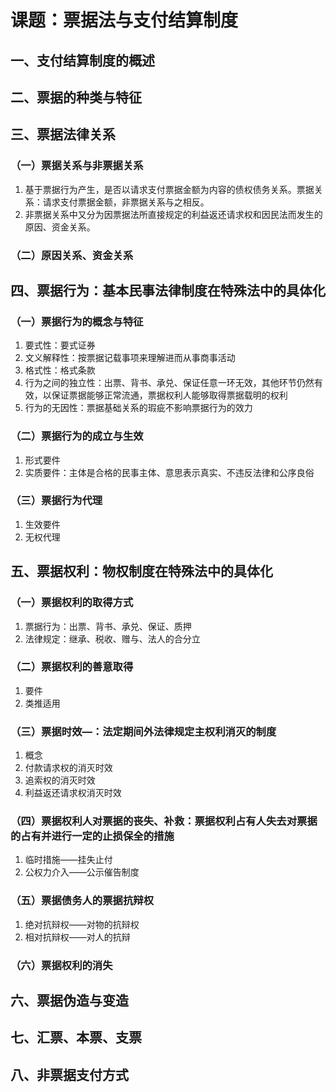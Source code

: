 # 课题：票据法与支付结算制度

## 一、支付结算制度的概述

## 二、票据的种类与特征

## 三、票据法律关系

### （一）票据关系与非票据关系
1. 基于票据行为产生，是否以请求支付票据金额为内容的债权债务关系。票据关系：请求支付票据金额，非票据关系与之相反。
2. 非票据关系中又分为因票据法所直接规定的利益返还请求权和因民法而发生的原因、资金关系。
### （二）原因关系、资金关系

## 四、票据行为：基本民事法律制度在特殊法中的具体化

### （一）票据行为的概念与特征

1. 要式性：要式证券
2. 文义解释性：按票据记载事项来理解进而从事商事活动
3. 格式性：格式条款
4. 行为之间的独立性：出票、背书、承兑、保证任意一环无效，其他环节仍然有效，以保证票据能够正常流通，票据权利人能够取得票据载明的权利
5. 行为的无因性：票据基础关系的瑕疵不影响票据行为的效力

### （二）票据行为的成立与生效

1. 形式要件
2. 实质要件：主体是合格的民事主体、意思表示真实、不违反法律和公序良俗

### （三）票据行为代理

1. 生效要件
2. 无权代理

## 五、票据权利：物权制度在特殊法中的具体化

### （一）票据权利的取得方式

1. 票据行为：出票、背书、承兑、保证、质押
2. 法律规定：继承、税收、赠与、法人的合分立

### （二）票据权利的善意取得

1. 要件
2. 类推适用

### （三）票据时效—：法定期间外法律规定主权利消灭的制度

1. 概念
2. 付款请求权的消灭时效
3. 追索权的消灭时效
4. 利益返还请求权消灭时效

### （四）票据权利人对票据的丧失、补救：票据权利占有人失去对票据的占有并进行一定的止损保全的措施

1. 临时措施——挂失止付
2. 公权力介入——公示催告制度

### （五）票据债务人的票据抗辩权

1. 绝对抗辩权——对物的抗辩权
2. 相对抗辩权——对人的抗辩

### （六）票据权利的消失

## 六、票据伪造与变造

## 七、汇票、本票、支票

## 八、非票据支付方式
